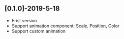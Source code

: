 ## [0.1.0]-2019-5-18
- Frist version
- Support animation component: Scale, Position, Color
- Support custom animation